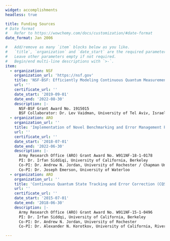 ```yaml
---
widget: accomplishments
headless: true

title: Funding Sources
# Date format
#   Refer to https://wowchemy.com/docs/customization/#date-format
date_format: Jan 2006

#   Add/remove as many `item` blocks below as you like.
#   `title`, `organization` and `date_start` are the required parameters.
#   Leave other parameters empty if not required.
#   Begin/end multi-line descriptions with `>-`.
item:
  - organization: NSF
    organization_url: 'https://nsf.gov'
    title: 'NSF-BSF: Efficiently Modeling Continuous Quantum Measurements of High-Dimensional Multi-Qubit Systems'
    url: ''
    certificate_url: ''
    date_start: '2019-09-01'
    date_end: '2022-08-30'
    description: |-
      NSF-BSF Grant Award No. 1915015
      BSF Collaborator: Dr. Lev Vaidman, University of Tel Aviv, Israel
  - organization: ARO
    organization_url: ''
    title: 'Implementation of Novel Benchmarking and Error Management Protocols in Planar Transmon Processors'
    url: ''
    certificate_url: ''
    date_start: '2018-07-01'
    date_end: '2022-06-30'
    description: |-
      Army Research Office (ARO) Grant Award No. W911NF-18-1-0178
      PI: Dr. Irfan Siddiqi, University of California, Berkeley
      Co-PI: Dr. Andrew N. Jordan, University of Rochester / Chapman University
      Co-PI: Dr. Joseph Emerson, University of Waterloo
  - organization: ARO
    organization_url: ''
    title: 'Continuous Quantum State Tracking and Error Correction (CQSTEC)'
    url: ''
    certificate_url: ''
    date_start: '2015-07-01'
    date_end: '2018-06-30'
    description: |-
      Army Research Office (ARO) Grant Award No. W911NF-15-1-0496
      PI: Dr. Irfan Siddqi, University of California, Berkeley
      Co-PI: Dr. Andrew N. Jordan, University of Rochester
      Co-PI: Dr. Alexander N. Korotkov, University of California, Riverside

---
```

